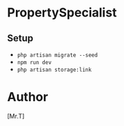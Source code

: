 # PropertySpecialist 

## Setup
* `php artisan migrate --seed`
* `npm run dev`
* `php artisan storage:link`

# Author

[Mr.T]

